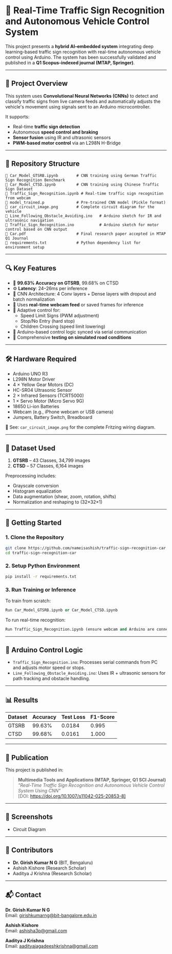 # 🚗 Real-Time Traffic Sign Recognition and Autonomous Vehicle Control System

This project presents a **hybrid AI–embedded system** integrating deep learning-based traffic sign recognition with real-time autonomous vehicle control using Arduino. The system has been successfully validated and published in a **Q1 Scopus-indexed journal (MTAP, Springer)**.

---

## 🧠 Project Overview

This system uses **Convolutional Neural Networks (CNNs)** to detect and classify traffic signs from live camera feeds and automatically adjusts the vehicle's movement using signals sent to an Arduino microcontroller.

It supports:
- Real-time **traffic sign detection**
- Autonomous **speed control and braking**
- **Sensor fusion** using IR and ultrasonic sensors
- **PWM-based motor control** via an L298N H-Bridge

---

## 📂 Repository Structure

```
📁 Car_Model_GTSRB.ipynb        # CNN training using German Traffic Sign Recognition Benchmark
📁 Car_Model_CTSD.ipynb         # CNN training using Chinese Traffic Sign Dataset
📁 Traffic_Sign_Recognition.ipynb # Real-time traffic sign recognition from webcam
📁 model_trained.p              # Pre-trained CNN model (Pickle format)
📁 car_circuit_image.png        # Complete circuit diagram for the vehicle
📁 Line_Following_Obstacle_Avoiding.ino   # Arduino sketch for IR and ultrasonic navigation
📁 Traffic_Sign_Recognition.ino           # Arduino sketch for motor control based on CNN output
📁 Car.pdf                      # Final research paper accepted in MTAP Q1 Journal
📁 requirements.txt             # Python dependency list for environment setup
```

---

## 🔍 Key Features

- 🎯 **99.63% Accuracy on GTSRB**, 99.68% on CTSD
- ⚙️ **Latency**: 24–26ms per inference
- 🧠 CNN Architecture: 4 Conv layers + Dense layers with dropout and batch normalization
- 🎥 Uses **real-time webcam feed** or saved frames for inference
- 🚦 Adaptive control for:
  - Speed Limit Signs (PWM adjustment)
  - Stop/No Entry (hard stop)
  - Children Crossing (speed limit lowering)
- 🔧 Arduino-based control logic synced via serial communication
- 🧪 Comprehensive **testing on simulated road conditions**

---

## 🛠️ Hardware Required

- Arduino UNO R3
- L298N Motor Driver
- 4 × Yellow Gear Motors (DC)
- HC-SR04 Ultrasonic Sensor
- 2 × Infrared Sensors (TCRT5000)
- 1 × Servo Motor (Micro Servo 9G)
- 18650 Li-ion Batteries
- Webcam (e.g., iPhone webcam or USB camera)
- Jumpers, Battery Switch, Breadboard

🔌 See: `car_circuit_image.png` for the complete Fritzing wiring diagram.

---

## 🧪 Dataset Used

1. **GTSRB** – 43 Classes, 34,799 images  
2. **CTSD** – 57 Classes, 6,164 images  

Preprocessing includes:
- Grayscale conversion
- Histogram equalization
- Data augmentation (shear, zoom, rotation, shifts)
- Normalization and reshaping to (32×32×1)

---

## 🚀 Getting Started

### 1. Clone the Repository

```bash
git clone https://github.com/nameisashish/traffic-sign-recognition-car.git
cd traffic-sign-recognition-car
```

### 2. Setup Python Environment

```bash
pip install -r requirements.txt
```

### 3. Run Training or Inference

To train from scratch:
```python
Run Car_Model_GTSRB.ipynb or Car_Model_CTSD.ipynb
```

To run real-time recognition:
```python
Run Traffic_Sign_Recognition.ipynb (ensure webcam and Arduino are connected)
```

---

## 🔄 Arduino Control Logic

- `Traffic_Sign_Recognition.ino`: Processes serial commands from PC and adjusts motor speed or stops.
- `Line_Following_Obstacle_Avoiding.ino`: Uses IR + ultrasonic sensors for path tracking and obstacle handling.

---

## 📊 Results

| Dataset | Accuracy | Test Loss | F1-Score |
|---------|----------|-----------|----------|
| GTSRB   | 99.63%   | 0.0184    | 0.995    |
| CTSD    | 99.68%   | 0.0161    | 1.000    |

---

## 📜 Publication

This project is published in:
> **Multimedia Tools and Applications (MTAP, Springer, Q1 SCI Journal)**  
> _"Real-Time Traffic Sign Recognition and Autonomous Vehicle Control System Using CNN"_  
> [DOI: https://doi.org/10.1007/s11042-025-20853-8]

---

## 📸 Screenshots

- Circuit Diagram

---

## 🤝 Contributors

- **Dr. Girish Kumar N G** (BIT, Bengaluru)
- Ashish Kishore (Research Scholar)
- Aaditya J Krishna (Research Scholar)

---

## 📬 Contact

**Dr. Girish Kumar N G**  
Email: [girishkumarng@bit-bangalore.edu.in](mailto:girishkumarng@bit-bangalore.edu.in)

**Ashish Kishore**  
Email: [ashisha3p@gmail.com](mailto:ashisha3p@gmail.com)

**Aaditya J Krishna**  
Email: [aadityajagadeeshkrishna@gmail.com](mailto:aadityajagadeeshkrishna@gmail.com)
